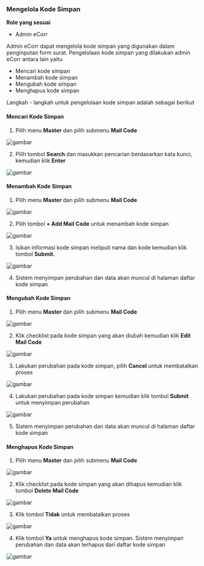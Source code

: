 ### **Mengelola Kode Simpan**

**Role yang sesuai**

- Admin eCorr

Admin eCorr dapat mengelola kode simpan yang digunakan dalam penginputan form surat. Pengelolaan kode simpan yang dilakukan admin eCorr antara lain yaitu

- Mencari kode simpan
- Menambah kode simpan
- Mengubah kode simpan
- Menghapus kode simpan

Langkah - langkah untuk pengelolaan kode simpan adalah sebagai berikut

#### **Mencari Kode Simpan**

1.    Pilih menu **Master** dan pilih submenu **Mail Code**

![gambar](SC_DataMaster/DM18.png)

2.    Pilih tombol **Search** dan masukkan pencarian berdasarkan kata kunci, kemudian klik **Enter**

![gambar](SC_DataMaster/DM19.png)

#### **Menambah Kode Simpan**

1.    Pilih menu **Master** dan pilih submenu **Mail Code**

![gambar](SC_DataMaster/DM20.png)

2.    Pilih tombol **+ Add Mail Code** untuk menambah kode simpan

![gambar](SC_DataMaster/DM21.png)

3.    Isikan informasi kode simpan meliputi nama dan kode kemudian klik tombol **Submit.**

![gambar](SC_DataMaster/DM22.png)

4.    Sistem menyimpan perubahan dan data akan muncul di halaman daftar kode simpan


#### **Mengubah Kode Simpan**

1.    Pilih menu **Master** dan pilih submenu **Mail Code**

![gambar](SC_DataMaster/DM23.png)

2.	  Klik checklist pada kode simpan yang akan diubah kemudian klik **Edit Mail Code**

![gambar](SC_DataMaster/DM24.png)

3.    Lakukan perubahan pada kode simpan, pilih **Cancel** untuk membatalkan proses

![gambar](SC_DataMaster/DM25.png)

4.    Lakukan perubahan pada kode simpan kemudian klik tombol **Submit** untuk menyimpan perubahan

![gambar](SC_DataMaster/DM26.png)

5.	  Sistem menyimpan perubahan dan data akan muncul di halaman daftar kode simpan


####  **Menghapus Kode Simpan**

1.    Pilih menu **Master** dan pilih submenu **Mail Code**

![gambar](SC_DataMaster/DM27.png)

2.    Klik checklist pada kode simpan yang akan dihapus kemudian klik tombol **Delete Mail Code**

![gambar](SC_DataMaster/DM28.png)

3.	  Klik tombol **Tidak** untuk membatalkan proses

![gambar](SC_DataMaster/DM29.png)

4.    Klik tombol **Ya** untuk menghapus kode simpan. Sistem menyimpan perubahan dan data akan terhapus dari daftar kode simpan

![gambar](SC_DataMaster/DM30.png)

